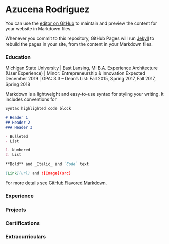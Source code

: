 # Azucena Rodriguez

You can use the [editor on GitHub](https://github.com/SusyRod25/SusyRod25.github.io/edit/master/README.md) to maintain and preview the content for your website in Markdown files.

Whenever you commit to this repository, GitHub Pages will run [Jekyll](https://jekyllrb.com/) to rebuild the pages in your site, from the content in your Markdown files.

### Education

Michigan State University | East Lansing, MI
B.A. Experience Architecture (User Experience) | Minor: Entrepreneurship & Innovation Expected December 2019 | GPA: 3.3
– Dean’s List: Fall 2015, Spring 2017, Fall 2017, Spring 2018


Markdown is a lightweight and easy-to-use syntax for styling your writing. It includes conventions for

```markdown
Syntax highlighted code block

# Header 1
## Header 2
### Header 3

- Bulleted
- List

1. Numbered
2. List

**Bold** and _Italic_ and `Code` text

[Link](url) and ![Image](src)
```

For more details see [GitHub Flavored Markdown](https://guides.github.com/features/mastering-markdown/).

### Experience

### Projects

### Certifications

### Extracurriculars
